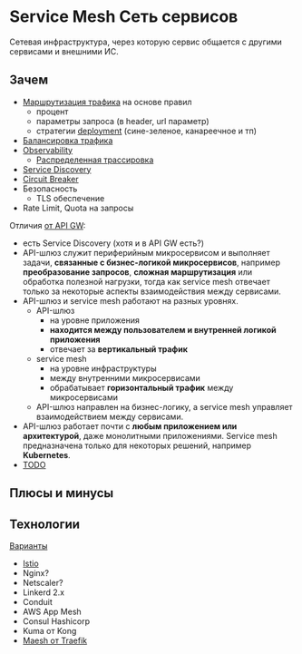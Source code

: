 # Service Mesh Сеть сервисов

Сетевая инфраструктура, через которую сервис общается с другими сервисами и внешними ИС.

## Зачем

- [Маршрутизация трафика](../../arch/pattern/deployment/pattern.proxy.reverse.md) на основе правил
  - процент
  - параметры запроса (в header, url параметр)
  - стратегии [deployment](../../arch/pattern/pattern.deploy.md) (сине-зеленое, канареечное и тп)
- [Балансировка трафика](../../arch/pattern/deployment/load.balancing.md)
- [Observability](../../arch/ability/observability.md)
  - [Распределенная трассировка](../../technology/tracing.distributed.md)
- [Service Discovery](../../arch/pattern/deployment/service.discovery.md)
- [Circuit Breaker](../../arch/pattern/pattern.failure.md)
- Безопасность
  - TLS обеспечение
- Rate Limit, Quota на запросы

Отличия [от API GW](https://habr.com/ru/companies/slurm/articles/702262/):

- есть Service Discovery (хотя и в API GW есть?)
- API-шлюз служит периферийным микросервисом и выполняет задачи, __связанные с бизнес-логикой микросервисов__, например __преобразование запросов__, __сложная маршрутизация__ или обработка полезной нагрузки, тогда как service mesh отвечает только за некоторые аспекты взаимодействия между сервисами.
- API-шлюз и service mesh работают на разных уровнях. 
  - API-шлюз 
    - на уровне приложения
    - __находится между пользователем и внутренней логикой приложения__
    - отвечает за __вертикальный трафик__
  - service mesh 
    - на уровне инфраструктуры
    - между внутренними микросервисами
    - обрабатывает __горизонтальный трафик__ между микросервисами
  - API-шлюз направлен на бизнес-логику, а service mesh управляет взаимодействием между сервисами.
- API-шлюз работает почти с __любым приложением или архитектурой__, даже монолитными приложениями. Service mesh предназначена только для некоторых решений, например __Kubernetes__. 
- [TODO](https://konghq.com/blog/enterprise/the-difference-between-api-gateways-and-service-mesh)

## Плюсы и минусы



## Технологии

[Варианты](https://habr.com/ru/companies/slurm/articles/703552/)

- [Istio](service.mesh/istio.md)
- Nginx?
- Netscaler?
- Linkerd 2.x
- Conduit
- AWS App Mesh
- Consul Hashicorp
- Kuma от Kong
- [Maesh от Traefik](https://traefik.io/traefik-mesh/)